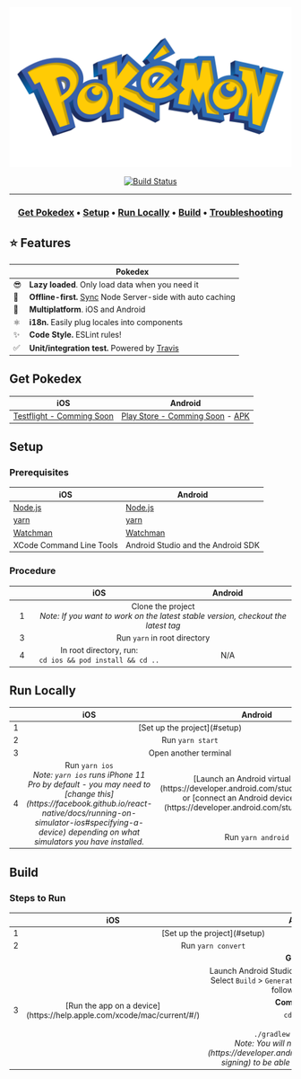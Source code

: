<div align="center">

<a href="https://github.com/stylder/pokedex">
    <img src="assets/header/logo.png" width="600" alt="Pokedex" />
</a>


[![Build Status](https://travis-ci.org/stylder/pokedex.svg?branch=main)](https://travis-ci.org/stylder/pokedex)


---

<h3>
    <a href="#get-pokedex"><b>Get Pokedex</b></a> &bull;
    <a href="#setup"><b>Setup</b></a> &bull;
    <a href="#run-locally"><b>Run Locally</b></a> &bull;
    <a href="#build"><b>Build</b></a> &bull;
    <a href="#troubleshooting"><b>Troubleshooting</b></a>
</h3>

</div>


## :star: Features
|   | Pokedex |
| - | ------------ |
| 😎 | **Lazy loaded**. Only load data when you need it |
| 🔄 | **Offline-first.** [Sync](https://github.com/PokeAPI/pokedex-promise-v2) Node Server-side with auto caching |
| 📱 | **Multiplatform**. iOS and Android |
| ⚛️ | **i18n.** Easily plug locales into components |
| ✨ | **Code Style.** ESLint rules! |
| ✅ | **Unit/integration test.** Powered by [Travis](https://travis-ci.org/github/stylder/pokedex) |


## Get Pokedex
|  iOS | Android |
| - | ------------ |
| [Testflight - Comming Soon](https://testflight.apple.com/join/) | [Play Store - Comming Soon](https://play.google.com/store/search?q=pokedex&c=apps) - [APK](https://github.com/stylder/pokedex/tree/main/apk) |



## Setup

### Prerequisites


|  iOS | Android |
| - | ------------ |
| [Node.js](https://nodejs.org/)|[Node.js](https://nodejs.org/)|
| [yarn](https://yarnpkg.com/)|[yarn](https://yarnpkg.com/)|
| [Watchman](https://facebook.github.io/watchman/)|[Watchman](https://facebook.github.io/watchman/)|
| XCode Command Line Tools|Android Studio and the Android SDK|

### Procedure

<table>
    <thead>
        <tr align="center">
            <th width=40></th>
            <th width=280>iOS</th>
            <th width=280>Android</th>
        </tr>
    </thead>
    <tbody>
        <tr align="center">
            <td>1</td>
            <td colspan=2>Clone the project<br /><i>Note: If you want to work on the latest stable version, checkout the latest tag</td>
        </tr>
        <tr align="center">
            <td>3</td>
            <td colspan=2>Run <code>yarn</code> in root directory</td>
        </tr>
        <tr align="center">
            <td>4</td>
            <td width=280>In root directory, run:<br /><code>cd ios && pod install && cd ..</code></td>
            <td width=280>N/A</td>
        </tr>
    </tbody>
</table>



## Run Locally

<table>
    <thead>
        <tr align="center">
            <th width=40></th>
            <th width=280>iOS</th>
            <th width=280>Android</th>
        </tr>
    </thead>
    <tbody>
        <tr align="center">
            <td>1</td>
            <td colspan=2>[Set up the project](#setup)</td>
        </tr>
        <tr align="center">
            <td>2</td>
            <td colspan=2>Run <code>yarn start</code></td>
        </tr>
        <tr align="center">
            <td>3</td>
            <td colspan=2>Open another terminal</td>
        </tr>
        <tr align="center">
            <td rowspan=2>4</td>
            <td rowspan=2>Run <code>yarn ios</code><br /><i>Note: <code>yarn ios</code> runs iPhone 11 Pro by default - you may need to [change this](https://facebook.github.io/react-native/docs/running-on-simulator-ios#specifying-a-device) depending on what simulators you have installed.</i></td>
            <td>[Launch an Android virtual device](https://developer.android.com/studio/run/emulator) or [connect an Android device with adb](https://developer.android.com/studio/run/device)</td>
        </tr>
        <tr align="center">
            <td>Run <code>yarn android</code></td>
        </tr>
    </tbody>
</table>


## Build

### Steps to Run

<table>
    <thead>
        <tr align="center">
            <th width=40></th>
            <th width=280>iOS</th>
            <th width=280>Android</th>
        </tr>
    </thead>
    <tbody>
        <tr align="center">
            <td>1</td>
            <td colspan=2>[Set up the project](#setup)</td>
        </tr>
        <tr align="center">
            <td>2</td>
            <td colspan=2>Run <code>yarn convert</code></td>
        </tr>
        <tr align="center">
            <td rowspan=4>3</td>
            <td rowspan=4>[Run the app on a device](https://help.apple.com/xcode/mac/current/#/)</td>
            <td><b>Graphical</b></td>
        </tr>
        <tr align="center">
            <td>Launch Android Studio and open the <code>android</code> folder<br />Select <code>Build</code> > <code>Generate Signed Bundle / APK…</code> and follow the dialogs</td>
        </tr>
        <tr align="center">
            <td><b>Command Line</b></td>
        </tr>
        <tr align="center">
            <td><code>cd android</code><br />and<br /><code>./gradlew assembleRelease</code><br /><i>Note: You will need to [sign your app](https://developer.android.com/studio/publish/app-signing) to be able to install it on your device</td>
        </tr>
    </tbody>
</table>
